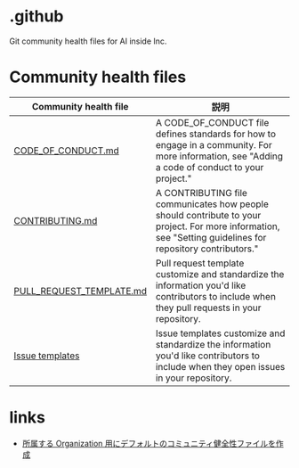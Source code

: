 # .github
Git community health files for AI inside Inc.

# Community health files

| Community health file	| 説明 |
| --------------------- | ---- |
| [CODE_OF_CONDUCT.md](CODE_OF_CONDUCT.md)    |	A CODE_OF_CONDUCT file defines standards for how to engage in a community. For more information, see "Adding a code of conduct to your project." |
|[CONTRIBUTING.md](CONTRIBUTING.md)        |	A CONTRIBUTING file communicates how people should contribute to your project. For more information, see "Setting guidelines for repository contributors." |
| [PULL_REQUEST_TEMPLATE.md](PULL_REQUEST_TEMPLATE.md)	| Pull request template customize and standardize the information you'd like contributors to include when they pull requests in your repository. |
| [Issue templates](ISSUE_TEMPLATE)	| Issue templates customize and standardize the information you'd like contributors to include when they open issues in your repository. |

# links

- [所属する Organization 用にデフォルトのコミュニティ健全性ファイルを作成](https://help.github.com/ja/github/building-a-strong-community/creating-a-default-community-health-file-for-your-organization)
